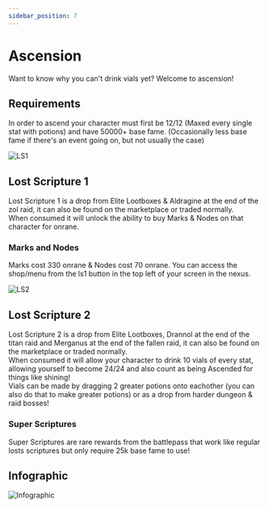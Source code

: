 ```yaml
---
sidebar_position: 7
---
```


# Ascension
Want to know why you can't drink vials yet? Welcome to ascension!

## Requirements
In order to ascend your character must first be 12/12 (Maxed every single stat with potions) and have 50000+ base fame. (Occasionally less base fame if there's an event going on, but not usually the case)


![LS1](https://vwiki.valorserver.com/api/item/picture/Lost%20Scripture)  
## Lost Scripture 1
Lost Scripture 1 is a drop from Elite Lootboxes & Aldragine at the end of the zol raid, it can also be found on the marketplace or traded normally.  
When consumed it will unlock the ability to buy Marks & Nodes on that character for onrane.

### Marks and Nodes
Marks cost 330 onrane & Nodes cost 70 onrane. You can access the shop/menu from the ls1 button in the top left of your screen in the nexus.


![LS2](https://i.imgur.com/53bWGQN.png)  
## Lost Scripture 2
Lost Scripture 2 is a drop from Elite Lootboxes, Drannol at the end of the titan raid and Merganus at the end of the fallen raid, it can also be found on the marketplace or traded normally.  
When consumed it will allow your character to drink 10 vials of every stat, allowing yourself to become 24/24 and also count as being Ascended for things like shining!  
Vials can be made by dragging 2 greater potions onto eachother (you can also do that to make greater potions) or as a drop from harder dungeon & raid bosses!


### Super Scriptures
Super Scriptures are rare rewards from the battlepass that work like regular losts scriptures but only require 25k base fame to use!


## Infographic
![Infographic](https://media.discordapp.net/attachments/732139834876887100/754656562563252315/lspic.png?width=365&height=483)